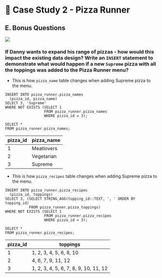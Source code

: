 # :pizza: Case Study 2 - Pizza Runner

## E. Bonus Questions

<picture>
  <img src="https://img.shields.io/badge/postgresql-4169e1?style=for-the-badge&logo=postgresql&logoColor=white">
</picture>

### If Danny wants to expand his range of pizzas - how would this impact the existing data design? Write an `INSERT` statement to demonstrate what would happen if a new `Supreme` pizza with all the toppings was added to the Pizza Runner menu?
-  This is how `pizza_name` table changes when adding Supreme pizza to the menu.
```mysql
INSERT INTO pizza_runner.pizza_names
  (pizza_id, pizza_name)
SELECT 3, 'Supreme'
WHERE NOT EXISTS (SELECT 1
                  FROM pizza_runner.pizza_names
                  WHERE pizza_id = 3);

SELECT * 
FROM pizza_runner.pizza_names;
```
| pizza_id | pizza_name |
|----------|------------|
| 1        | Meatlovers |
| 2        | Vegetarian |
| 3        | Supreme    |

-  This is how `pizza_recipes` table changes when adding Supreme pizza to the menu.
```mysql
INSERT INTO pizza_runner.pizza_recipes
  (pizza_id, toppings)
SELECT 3, (SELECT STRING_AGG(topping_id::TEXT, ', ' ORDER BY topping_id)
           FROM pizza_runner.pizza_toppings)
WHERE NOT EXISTS (SELECT 1
                  FROM pizza_runner.pizza_recipes
                  WHERE pizza_id = 3);

SELECT * 
FROM pizza_runner.pizza_recipes;
```
| pizza_id | toppings                              |
|----------|---------------------------------------|
| 1        | 1, 2, 3, 4, 5, 6, 8, 10               |
| 2        | 4, 6, 7, 9, 11, 12                    |
| 3        | 1, 2, 3, 4, 5, 6, 7, 8, 9, 10, 11, 12 |
